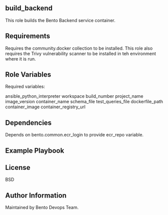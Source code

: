 build_backend
------------

This role builds the Bento Backend service container.

Requirements
------------

Requires the community.docker collection to be installed. This role also requires the Trivy vulnerability scanner to be installed in teh environment where it is run.

Role Variables
--------------

Required variables:

ansible_python_interpreter
workspace
build_number
project_name
image_version
container_name
schema_file
test_queries_file
dockerfile_path
container_image
container_registry_url

Dependencies
------------

Depends on bento.common.ecr_login to provide ecr_repo variable.

Example Playbook
----------------



License
-------

BSD

Author Information
------------------

Maintained by Bento Devops Team.